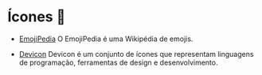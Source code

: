
# Ícones 🔗

- [EmojiPedia](https://emojipedia.org/) O EmojiPedia é uma Wikipédia de emojis.

- [Devicon](https://devicon.dev/) Devicon é um conjunto de ícones que representam linguagens de programação, ferramentas de design e desenvolvimento.